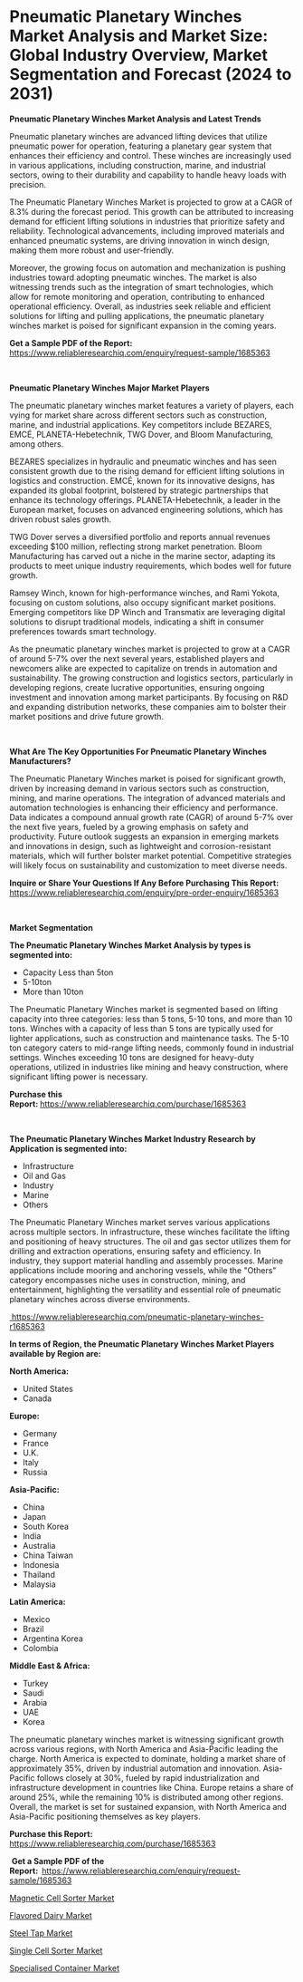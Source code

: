 <p><h1>Pneumatic Planetary Winches Market Analysis and Market Size: Global Industry Overview, Market Segmentation and Forecast (2024 to 2031)</h1></p><p><strong>Pneumatic Planetary Winches Market Analysis and Latest Trends</strong></p>
<p><p>Pneumatic planetary winches are advanced lifting devices that utilize pneumatic power for operation, featuring a planetary gear system that enhances their efficiency and control. These winches are increasingly used in various applications, including construction, marine, and industrial sectors, owing to their durability and capability to handle heavy loads with precision.</p><p>The Pneumatic Planetary Winches Market is projected to grow at a CAGR of 8.3% during the forecast period. This growth can be attributed to increasing demand for efficient lifting solutions in industries that prioritize safety and reliability. Technological advancements, including improved materials and enhanced pneumatic systems, are driving innovation in winch design, making them more robust and user-friendly.</p><p>Moreover, the growing focus on automation and mechanization is pushing industries toward adopting pneumatic winches. The market is also witnessing trends such as the integration of smart technologies, which allow for remote monitoring and operation, contributing to enhanced operational efficiency. Overall, as industries seek reliable and efficient solutions for lifting and pulling applications, the pneumatic planetary winches market is poised for significant expansion in the coming years.</p></p>
<p><strong>Get a Sample PDF of the Report:&nbsp;</strong> <a href="https://www.reliableresearchiq.com/enquiry/request-sample/1685363?utm_campaign=1117&utm_medium=2&utm_source=Github&utm_content=ia&utm_term=17122024&utm_id=pneumatic-planetary-winches">https://www.reliableresearchiq.com/enquiry/request-sample/1685363</a></p>
<p>&nbsp;</p>
<p><strong>Pneumatic Planetary Winches Major Market Players</strong></p>
<p><p>The pneumatic planetary winches market features a variety of players, each vying for market share across different sectors such as construction, marine, and industrial applications. Key competitors include BEZARES, EMCÉ, PLANETA-Hebetechnik, TWG Dover, and Bloom Manufacturing, among others.</p><p>BEZARES specializes in hydraulic and pneumatic winches and has seen consistent growth due to the rising demand for efficient lifting solutions in logistics and construction. EMCÉ, known for its innovative designs, has expanded its global footprint, bolstered by strategic partnerships that enhance its technology offerings. PLANETA-Hebetechnik, a leader in the European market, focuses on advanced engineering solutions, which has driven robust sales growth.</p><p>TWG Dover serves a diversified portfolio and reports annual revenues exceeding $100 million, reflecting strong market penetration. Bloom Manufacturing has carved out a niche in the marine sector, adapting its products to meet unique industry requirements, which bodes well for future growth.</p><p>Ramsey Winch, known for high-performance winches, and Rami Yokota, focusing on custom solutions, also occupy significant market positions. Emerging competitors like DP Winch and Transmatix are leveraging digital solutions to disrupt traditional models, indicating a shift in consumer preferences towards smart technology.</p><p>As the pneumatic planetary winches market is projected to grow at a CAGR of around 5-7% over the next several years, established players and newcomers alike are expected to capitalize on trends in automation and sustainability. The growing construction and logistics sectors, particularly in developing regions, create lucrative opportunities, ensuring ongoing investment and innovation among market participants. By focusing on R&D and expanding distribution networks, these companies aim to bolster their market positions and drive future growth.</p></p>
<p>&nbsp;</p>
<p><strong>What Are The Key Opportunities For Pneumatic Planetary Winches Manufacturers?</strong></p>
<p><p>The Pneumatic Planetary Winches market is poised for significant growth, driven by increasing demand in various sectors such as construction, mining, and marine operations. The integration of advanced materials and automation technologies is enhancing their efficiency and performance. Data indicates a compound annual growth rate (CAGR) of around 5-7% over the next five years, fueled by a growing emphasis on safety and productivity. Future outlook suggests an expansion in emerging markets and innovations in design, such as lightweight and corrosion-resistant materials, which will further bolster market potential. Competitive strategies will likely focus on sustainability and customization to meet diverse needs.</p></p>
<p><strong>Inquire or Share Your Questions If Any Before Purchasing This Report:</strong> <a href="https://www.reliableresearchiq.com/enquiry/pre-order-enquiry/1685363?utm_campaign=1117&utm_medium=2&utm_source=Github&utm_content=ia&utm_term=17122024&utm_id=pneumatic-planetary-winches">https://www.reliableresearchiq.com/enquiry/pre-order-enquiry/1685363</a></p>
<p>&nbsp;</p>
<p><strong>Market Segmentation</strong></p>
<p><strong>The Pneumatic Planetary Winches Market Analysis by types is segmented into:</strong></p>
<p><ul><li>Capacity Less than 5ton</li><li>5-10ton</li><li>More than 10ton</li></ul></p>
<p><p>The Pneumatic Planetary Winches market is segmented based on lifting capacity into three categories: less than 5 tons, 5-10 tons, and more than 10 tons. Winches with a capacity of less than 5 tons are typically used for lighter applications, such as construction and maintenance tasks. The 5-10 ton category caters to mid-range lifting needs, commonly found in industrial settings. Winches exceeding 10 tons are designed for heavy-duty operations, utilized in industries like mining and heavy construction, where significant lifting power is necessary.</p></p>
<p><strong>Purchase this Report:&nbsp;</strong><a href="https://www.reliableresearchiq.com/purchase/1685363?utm_campaign=1117&utm_medium=2&utm_source=Github&utm_content=ia&utm_term=17122024&utm_id=pneumatic-planetary-winches">https://www.reliableresearchiq.com/purchase/1685363</a></p>
<p>&nbsp;</p>
<p><strong>The Pneumatic Planetary Winches Market Industry Research by Application is segmented into:</strong></p>
<p><ul><li>Infrastructure</li><li>Oil and Gas</li><li>Industry</li><li>Marine</li><li>Others</li></ul></p>
<p><p>The Pneumatic Planetary Winches market serves various applications across multiple sectors. In infrastructure, these winches facilitate the lifting and positioning of heavy structures. The oil and gas sector utilizes them for drilling and extraction operations, ensuring safety and efficiency. In industry, they support material handling and assembly processes. Marine applications include mooring and anchoring vessels, while the "Others" category encompasses niche uses in construction, mining, and entertainment, highlighting the versatility and essential role of pneumatic planetary winches across diverse environments.</p></p>
<p><a href="https://www.reliableresearchiq.com/pneumatic-planetary-winches-r1685363?utm_campaign=1117&utm_medium=2&utm_source=Github&utm_content=ia&utm_term=17122024&utm_id=pneumatic-planetary-winches">&nbsp;https://www.reliableresearchiq.com/pneumatic-planetary-winches-r1685363</a></p>
<p><strong>In terms of Region, the Pneumatic Planetary Winches Market Players available by Region are:</strong></p>
<p>
    <p> <strong> North America: </strong>
        <ul>
            <li>United States</li>
            <li>Canada</li>
        </ul>
        </p> 
    <p> <strong> Europe: </strong>
        <ul>
            <li>Germany</li>
            <li>France</li>
            <li>U.K.</li>
            <li>Italy</li>
            <li>Russia</li>
        </ul>
        </p> 
    <p> <strong> Asia-Pacific: </strong>
        <ul>
            <li>China</li>
            <li>Japan</li>
            <li>South Korea</li>
            <li>India</li>
            <li>Australia</li>
            <li>China Taiwan</li>
            <li>Indonesia</li>
            <li>Thailand</li>
            <li>Malaysia</li>
        </ul>
        </p> 
    <p> <strong> Latin America: </strong>
        <ul>
            <li>Mexico</li>
            <li>Brazil</li>
            <li>Argentina Korea</li>
            <li>Colombia</li>
        </ul>
        </p> 
    <p> <strong> Middle East & Africa: </strong>
        <ul>
            <li>Turkey</li>
            <li>Saudi</li>
            <li>Arabia</li>
            <li>UAE</li>
            <li>Korea</li>
        </ul>
    </p>
    </p>
<p><p>The pneumatic planetary winches market is witnessing significant growth across various regions, with North America and Asia-Pacific leading the charge. North America is expected to dominate, holding a market share of approximately 35%, driven by industrial automation and innovation. Asia-Pacific follows closely at 30%, fueled by rapid industrialization and infrastructure development in countries like China. Europe retains a share of around 25%, while the remaining 10% is distributed among other regions. Overall, the market is set for sustained expansion, with North America and Asia-Pacific positioning themselves as key players.</p></p>
<p><strong>Purchase this Report: </strong><a href="https://www.reliableresearchiq.com/purchase/1685363?utm_campaign=1117&utm_medium=2&utm_source=Github&utm_content=ia&utm_term=17122024&utm_id=pneumatic-planetary-winches">https://www.reliableresearchiq.com/purchase/1685363</a></p>
<p>&nbsp;<strong>Get a Sample PDF of the Report:&nbsp;&nbsp;</strong><a href="https://www.reliableresearchiq.com/enquiry/request-sample/1685363?utm_campaign=1117&utm_medium=2&utm_source=Github&utm_content=ia&utm_term=17122024&utm_id=pneumatic-planetary-winches">https://www.reliableresearchiq.com/enquiry/request-sample/1685363</a></p>
<p><strong></strong></p>
<p><p><a href="https://www.linkedin.com/pulse/industry-insights-global-magnetic-cell-sorter-markets-growth-9slnf?utm_campaign=1117&utm_medium=2&utm_source=Github&utm_content=ia&utm_term=17122024&utm_id=pneumatic-planetary-winches">Magnetic Cell Sorter Market</a></p><p><a href="https://www.linkedin.com/pulse/consistent-increase-flavored-dairy-market-forecasted-cagr-mjdue?utm_campaign=1117&utm_medium=2&utm_source=Github&utm_content=ia&utm_term=17122024&utm_id=pneumatic-planetary-winches">Flavored Dairy Market</a></p><p><a href="https://www.linkedin.com/pulse/steel-tap-market-size-growing-cagr-64-from-2024-2031-key-players-hps4f?utm_campaign=1117&utm_medium=2&utm_source=Github&utm_content=ia&utm_term=17122024&utm_id=pneumatic-planetary-winches">Steel Tap Market</a></p><p><a href="https://www.linkedin.com/pulse/forecasting-growth-single-cell-sorter-market-2024-2031-revenue-pxgff?utm_campaign=1117&utm_medium=2&utm_source=Github&utm_content=ia&utm_term=17122024&utm_id=pneumatic-planetary-winches">Single Cell Sorter Market</a></p><p><a href="https://www.linkedin.com/pulse/future-specialised-container-market-size-trends-industrys-89cagrfrom-gbchf?utm_campaign=1117&utm_medium=2&utm_source=Github&utm_content=ia&utm_term=17122024&utm_id=pneumatic-planetary-winches">Specialised Container Market</a></p></p>